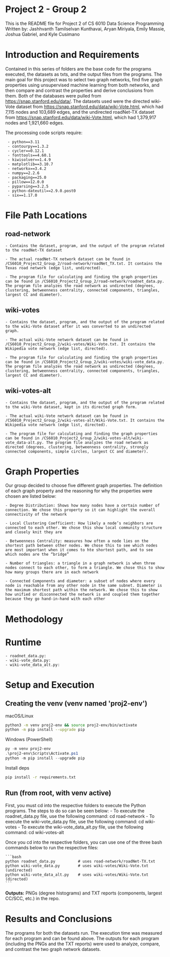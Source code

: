 # Project 2 - Group 2
This is the README file for Project 2 of CS 6010 Data Science Programming
Written by: Jashhvanth Tamilselvan Kunthavai, Aryan Miriyala, Emily Massie, Joshua Gabriel, and Kyle Cusimano

# Introduction and Requirements

Contained in this series of folders are the base code for the programs executed, the datasets as txts, and the output files from the programs. The main goal for this project was to select two graph networks, find five graph properties using unsupervised machine learning from both networks, and then compare and contrast the properties and derive conclusions from them. Both of the databases were pulled from https://snap.stanford.edu/data/. The datasets used were the directed wiki-Vote dataset from https://snap.stanford.edu/data/wiki-Vote.html, which had 7,115 nodes and 103,689 edges, and the undirected roadNet-TX dataset from https://snap.stanford.edu/data/wiki-Vote.html, which had 1,379,917 nodes and 1,921,660 edges.

The processing code scripts require:

     - python==3.11
     - contourpy==1.3.2
     - cycler==0.12.1
     - fonttools==4.60.1
     - kiwisolver==1.4.9
     - matplotlib==3.10.7
     - networkx==3.4.2
     - numpy==2.2.6
     - packaging==25.0
     - pillow==12.0.0
     - pyparsing==3.2.5
     - python-dateutil==2.9.0.post0
     - six==1.17.0

# File Path Locations

## road-network
    - Contains the dataset, program, and the output of the program related to the roadNet-TX dataset

    - The actual roadNet-TX network dataset can be found in /CS6010_Project2_Group_2/road-network/roadNet_TX.txt. It contains the Texas road network (edge list, undirected).

    - The program file for calculating and finding the graph properties can be found in /CS6010_Project2_Group_2/road-network/roadnet_data.py. The program file analyzes the road network as undirected (degrees, clustering, betweenness centrality, connected components, triangles, largest CC and diameter).

## wiki-votes
    - Contains the dataset, program, and the output of the program related to the wiki-Vote dataset after it was converted to an undirected graph.

    - The actual wiki-Vote network dataset can be found in /CS6010_Project2_Group_2/wiki-votes/Wiki-Vote.txt. It contains the Wikipedia vote network (edge list, directed).

    - The program file for calculating and finding the graph properties can be found in /CS6010_Project2_Group_2/wiki-votes/wiki-vote_data.py. The program file analyzes the road network as undirected (degrees, clustering, betweenness centrality, connected components, triangles, largest CC and diameter).

## wiki-votes-alt
    - Contains the dataset, program, and the output of the program related to the wiki-Vote dataset, kept in its directed graph form.

    - The actual wiki-Vote network dataset can be found in /CS6010_Project2_Group_2/wiki-votes-alt/Wiki-Vote.txt. It contains the Wikipedia vote network (edge list, directed).

    - The program file for calculating and finding the graph properties can be found in /CS6010_Project2_Group_2/wiki-votes-alt/wiki-vote_data-alt.py. The program file analyzes the road network as directed (degrees, clustering, betweenness centrality, strongly connected components, simple circles, largest CC and diameter).


# Graph Properties

Our group decided to choose five different graph properties. The definition of each graph property and the reasoning for why the properties were chosen are listed below:

    - Degree Distribution: Shows how many nodes have a certain number of connection. We chose this property so it can highlight the overall connectivity of the network 

    - Local Clustering Coefficient: How likely a node’s neighbors are connected to each other. We chose this show local community structure and closely knit they are 

    - Betweenness Centrality: measures how often a node lies on the shortest path between other nodes. We chose this to see which nodes are most important when it comes to hte shortest path, and to see which nodes are the “bridge” 

    - Number of triangles: a triangle in a graph network is when three nodes connect to each other, to form a triangle. We chose this to show how many groups there are in each network 

    - Connected Components and diameter: a subset of nodes where every node is reachable from any other node in the same subnet. Diameter is the maximum shortest path within the network. We chose this to show how unified or disconnected the network is and coupled them together because they go hand-in-hand with each other 

# Methodology


# Runtime

    - roadnet_data.py: 
    - wiki-vote_data.py: 
    - wiki-vote_data_alt.py: 


# Setup and Execution

## Creating the venv (venv named 'proj2-env')

macOS/Linux

```bash
python3 -m venv proj2-env && source proj2-env/bin/activate
python -m pip install --upgrade pip
```

Windows (PowerShell)

```powershell
py -m venv proj2-env
.\proj2-env\Scripts\Activate.ps1
python -m pip install --upgrade pip
```

Install deps

```bash
pip install -r requirements.txt
```

## Run (from root, with venv active)

First, you must cd into the respective folders to execute the Python programs. The steps to do so can be seen below:
    - To execute the roadnet_data.py file, use the following command: cd road-network
    - To execute the wiki-vote_data.py file, use the following command: cd wiki-votes
    - To execute the wiki-vote_data_alt.py file, use the following command: cd wiki-votes-alt

Once you cd into the respective folders, you can use one of the three bash commands below to run the respective files:

    ```bash
    python roadnet_data.py          # uses road-network/roadNet-TX.txt
    python wiki-vote_data.py        # uses wiki-votes/Wiki-Vote.txt (undirected)
    python wiki-vote_data_alt.py    # uses wiki-votes/Wiki-Vote.txt (directed)
    ```

**Outputs:** PNGs (degree histograms) and TXT reports (components, largest CC/SCC, etc.) in the repo.


# Results and Conclusions

The programs for both the datasets run. The execution time was measured for each program and can be found above. The outputs for each program (including the PNGs and the TXT reports) were used to analyze, compare, and contrast the two graph network datasets. 